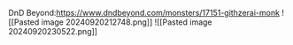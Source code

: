 DnD Beyond:https://www.dndbeyond.com/monsters/17151-githzerai-monk
![[Pasted image 20240920212748.png]]
![[Pasted image 20240920230522.png]]